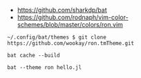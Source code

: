 * https://github.com/sharkdp/bat
* https://github.com/rodnaph/vim-color-schemes/blob/master/colors/ron.vim

```
~/.config/bat/themes $ git clone https://github.com/wookay/ron.tmTheme.git
```

```
bat cache --build
```

```
bat --theme ron hello.jl
```

